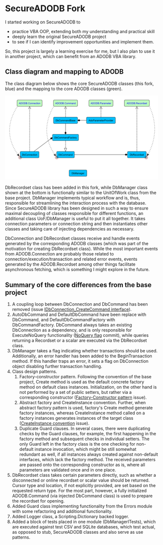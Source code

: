 # SecureADODB Fork
I started working on SecureADODB to
 - practice VBA OOP, extending both my understanding and practical skill
 - deeply learn the original SecureADODB project
 - to see if I can identify improvement opportunities and implement them.

So, this project is largely a learning exercise for me, but I also plan to use it in another project, which can benefit from an ADODB VBA library.  
 
 ## Class diagram and mapping to ADODB

The class diagram below shows the core SecureADODB classes (this fork, blue) and the mapping to the core ADODB classes (green).

![SecureADODB-ADODB](https://github.com/pchemguy/RDVBA-examples/blob/develop/UML%20Class%20Diagrams/SecureADODB%20-%20ADODB%20Class%20Mapping.svg)

DbRecordset class has been added in this fork, while DbManager class shown at the bottom is functionally similar to the UnitOfWork class from the base project.
DbManager implements typical workflow and is, thus, responsible for streamlining the interaction process with the database. Since SecureADODB library has been designed in such a way to ensure maximal decoupling of classes responsible for different functions, an additional class UoF/DbManager is useful to put it all together. It takes connection parameters or connection string and then instantiates other classes and taking care of injecting dependencies as necessary.

DbConnection and DbRecordset classes receive and handle events generated by the corresponding ADODB classes (which was part of the motivation for creating DbRecordset class). While the most important events from ADODB.Connection are probably those related to connection/execution/transaction and related error events, events generated by the ADODB.Recordset among other things facilitate asynchronous fetching, which is something I might explore in the future.

## Summary of the core differences from the base project

1.  A coupling loop between DbConnection and DbCommand has been removed (issue [IDbConnection_CreateCommand interface](https://github.com/pchemguy/RDVBA-examples/issues/14)).
2.  AutoDbCommand and DefaultDbCommand have been replace with DbCommand, and DefaultDbCommandFactory with DbCommandFactory.
    DbCommand always takes an existing DbConnection as a dependency, and is only responsible for ExecuteNoQuery functionality ([NoQuery flag](https://github.com/pchemguy/RDVBA-examples/commit/ffc12ffb361ecc5a2338a321d84e8a756b48e109) commit), while queries returning a Recordset or a scalar are executed via the DbRecordset class.
3.  DbManager takes a flag indicating whether transactions should be used. Additionally, an error handler has been added to the BeginTransaction method. If this handler traps an error, it sets a flag on DbConnection object disabling further transaction handling.
4.  Class design patterns.
    1) Factory-constructor pattern. Following the convention of the base project, Create method is used as the default concrete factory method on default class instances. Initialization, on the other hand is not performed by a set of public setters, but rather via a corresponding constructor ([Factory-Constructor pattern](https://github.com/pchemguy/RDVBA-examples/issues/11) issue).
    2) Abstract factory and CreateInstance convention. Further, when abstract factory pattern is used, factory's Create method generate factory instances, whereas CreateInstance method called on a factory instances generates instances of the target class ([CreateInstance convention](https://github.com/pchemguy/RDVBA-examples/issues/10) issue).
    3) Duplicate Guard clauses. In several cases, there were duplicating checks by the Guard clauses, for example, the first happening in the factory method and subsequent checks in individual setters. The only Guard left in the factory class is the one checking for non-default instance invocation, which might be still somewhat redundant as well, if all instances always created against non-default interfaces, which lack the factory method. The received parameters are passed onto the corresponding constructor as is, where all parameters are validated once and in one place.
5.	DbRecordset class takes certain parameters directly, such as whether a disconnected or online recordset or scalar value should be returned. Cursor type and location, if not explicitly provided, are set based on the requested return type. For the most part, however, a fully initialized ADODB.Command (via injected DbCommand class) is used to prepare the recordset for opening. 
6.	Added Guard class implementing functionality from the Errors module with some refactoring and additional functionality.
7.	Added Logger class, a Scripting.Dictionary backed logger.
8.	Added a block of tests placed in one module (DbManagerITests), which are executed against test CSV and SQLite databases, which test actual, as opposed to stub, SecureADODB classes and also serve as use patterns.
